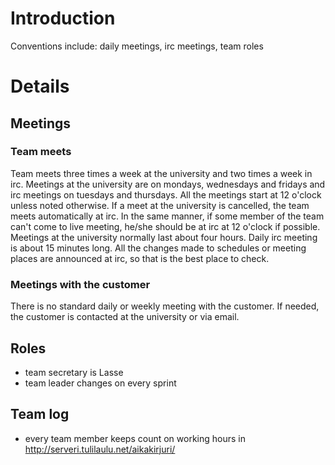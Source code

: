# Introduction #

Conventions include: daily meetings, irc meetings, team roles


# Details #

## Meetings ##

### Team meets ###
Team meets three times a week at the university and two times a week in irc. Meetings at the university are on mondays, wednesdays and fridays and irc meetings on tuesdays and thursdays. All the meetings start at 12 o'clock unless noted otherwise. If a meet at the university is cancelled, the team meets automatically at irc. In the same manner, if some member of the team can't come to live meeting, he/she should be at irc at 12 o'clock if possible. Meetings at the university normally last about four hours. Daily irc meeting is about 15 minutes long. All the changes made to schedules or meeting places are announced at irc, so that is the best place to check.

### Meetings with the customer ###
There is no standard daily or weekly meeting with the customer. If needed, the customer is contacted at the university or via email.

## Roles ##
  * team secretary is Lasse
  * team leader changes on every sprint

## Team log ##
  * every team member keeps count on working hours in http://serveri.tulilaulu.net/aikakirjuri/